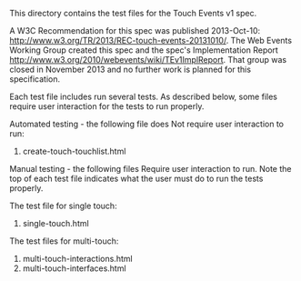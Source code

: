 This directory contains the test files for the Touch Events v1 spec. 

A W3C Recommendation for this spec was published 2013-Oct-10: <http://www.w3.org/TR/2013/REC-touch-events-20131010/>. The Web Events Working Group created this spec and the spec's Implementation Report <http://www.w3.org/2010/webevents/wiki/TEv1ImplReport>. That group was closed in November 2013 and no further work is planned for this specification. 

Each test file includes run several tests. As described below, some files require user interaction for the tests to run properly.

Automated testing - the following file does Not require user interaction to run:

1. create-touch-touchlist.html

Manual testing - the following files Require user interaction to run.  Note the top of each test file indicates what the user must do to run the tests properly.

The test file for single touch:

1. single-touch.html 

The test files for multi-touch:

1. multi-touch-interactions.html
2. multi-touch-interfaces.html


